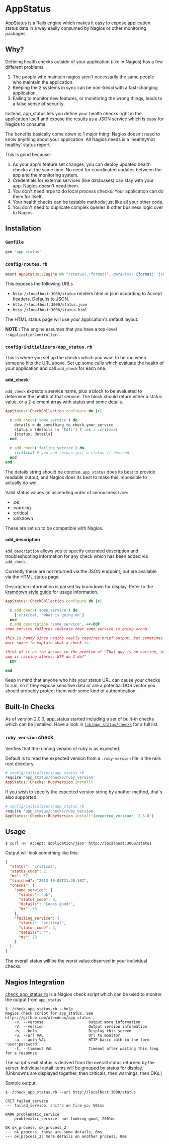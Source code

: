 # AppStatus

AppStatus is a Rails engine which makes it easy to expose application status
data in a way easily consumed by Nagios or other monitoring packages.

## Why?

Defining health checks outside of your application (like in Nagios)
has a few different problems.

  1. The people who maintain nagios aren't necessarily
     the same people who maintain the application.
  1. Keeping the 2 systems in sync can be non-trivial with a fast-changing
     application.
  1. Failing to monitor new features, or monitoring the wrong things, leads
     to a false sense of security.

Instead, app_status lets you define your health checks right in the application
itself and expose the results as a JSON service which is easy for Nagios
to consume.

The benefits basically come down to 1 major thing: Nagios doesn't need to know
anything about your application. All Nagios needs is a 'healthy/not healthy'
status report.

This is good because:

  1. As your app's feature set changes, you can deploy updated health checks
     at the same time. No need for coordinated updates between the app and
     the monitoring system.
  1. Credentials for external services (like databases) can stay with your
     app. Nagios doesn't need them.
  1. You don't need nrpe to do local process checks. Your application can do
     them for itself.
  1. Your health checks can be testable methods just like all your other code.
  1. You don't need to duplicate complex queries & other business logic over
     to Nagios.

## Installation

### `Gemfile`

```ruby
gem 'app_status'
```

### `config/routes.rb`

```ruby
mount AppStatus::Engine => "/status(.:format)", defaults: {format: 'json'}
```

This exposes the following URLs
  - `http://localhost:3000/status`
    renders html or json according to Accept headers. Defaults to JSON.
  - `http://localhost:3000/status.json`
  - `http://localhost:3000/status.html`

The HTML status page will use your application's default layout.

**NOTE :** The engine assumes that you have a top-level `::ApplicationController`.

### `config/initializers/app_status.rb`

This is where you set up the checks which you want to be run when
someone hits the URL above. Set up some calls which evaluate the health
of your application and call `add_check` for each one.

#### add_check

`add_check` expects a service name, plus a block to be evaluated to determine
the health of that service. The block should return either a status value, or
a 2-element array with status and some details.

```ruby
AppStatus::CheckCollection.configure do |c|

  c.add_check('some_service') do
    details = do_something_to_check_your_service
    status = (details != "FAIL") ? :ok : :critical
    [status, details]
  end

  c.add_check('failing_service') do
    :critical # you can return just a status if desired.
  end
end
```

The details string should be concise. `app_status` does its best to provide
readable output, and Nagios does its best to make this impossible to actually
do well.

Valid status values (in ascending order of seriousness) are:
  - :ok
  - :warning
  - :critical
  - :unknown

These are set up to be compatible with Nagios.

#### add_description

`add_description` allows you to specify extended description and troubleshooting
information for any check which has been added via `add_check`.

Currently these are not returned via the JSON endpoint, but are available
via the HTML status page.

Description information is parsed by kramdown for display. Refer to the
[kramdown style guide](http://kramdown.rubyforge.org/quickref.html) for
usage information.

```ruby
AppStatus::CheckCollection.configure do |c|

  c.add_check('some_service') do
    [:critical, 'what is going on']
  end
  c.add_description 'some_service', <<-EOF
some_service failures indicate that some_service is going wrong.

this is handy since nagios really requires brief output, but sometimes you need
more space to explain what a check is.

think of it as the answer to the problem of "That guy is on vaction, but his
app is raising alarms. WTF do I do?"
  EOF

end
```

Keep in mind that anyone who hits your status URL can cause your checks to run,
so if they expose sensitive data or are a potential DOS vector you should
probably protect them with some kind of authentication.

## Built-In Checks

As of version 2.0.0, app_status started including a set of built-in checks
which can be installed. Have a look in
[`lib/app_status/checks`](https://github.com/alexdean/app_status/tree/master/lib/app_status/checks)
for a full list.

### `ruby_version` check

Verifies that the running version of ruby is as expected.

Default is to read the expected version from a `.ruby-version` file in the
rails root directory.

```ruby
# config/initializers/app_status.rb
require 'app_status/checks/ruby_version'
AppStatus::Checks::RubyVersion.install!
```

If you wish to specify the expected version string by another method, that's
also supported.

```ruby
# config/initializers/app_status.rb
require 'app_status/checks/ruby_version'
AppStatus::Checks::RubyVersion.install!(expected_version: '2.5.0')
```

## Usage

`$ curl -H 'Accept: application/json' http://localhost:3000/status`

Output will look something like this:
```json
{
  "status": "critical",
  "status_code": 2,
  "ms": 52,
  "finished": "2013-10-03T21:28:10Z",
  "checks": {
    "some_service": {
      "status": "ok",
      "status_code": 0,
      "details": "Looks good!",
      "ms": 30
    },
    "failing_service": {
      "status": "critical",
      "status_code": 2,
      "details": "",
      "ms": 20
    }
  }
}
```

The overall status will be the worst value observed in your individual checks.

## Nagios Integration

[check_app_status.rb](check_app_status.rb)
is a Nagios check script which can be used to monitor the output from `app_status`

```
$ ./check_app_status.rb --help
Nagios check script for app_status. See https://github.com/alexdean/app_status
    -v, --verbose                    Output more information
    -V, --version                    Output version information
    -h, --help                       Display this screen
    -u, --url VAL                    Url to monitor
    -a, --auth VAL                   HTTP basic auth in the form 'user:password'
    -t, --timeout VAL                Timeout after waiting this long for a response.
```

The script's exit status is derived from the overall status returned by the
server. Individual detail items will be grouped by status for display.
(Unknowns are displayed together, then criticals, then warnings, then OKs.)

Sample output

```
$ ./check_app_status.rb --url http://localhost:3000/status

CRIT failed_service
--- failed_service: shit's on fire yo, 501ms

WARN problematic_service
--- problematic_service: not looking good, 2001ms

OK ok_process, ok_process_2
--- ok_process: these are some details, 0ms
--- ok_process_2: more details on another process, 0ms
```
